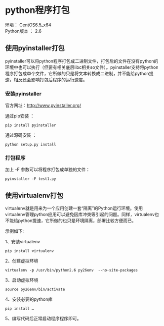 # python程序打包

环境： CentOS6.5_x64       
Python版本 ： 2.6              

## 使用pyinstaller打包

pyinstaller可以将python程序打包成二进制文件，打包后的文件在没有python的环境中也可以执行（但要有相关底层libc相关so文件）。pyinstaller支持将python程序打包成单个文件，它所做的只是将文本转换成二进制，并不能给python提速，相反还会影响打包后程序的运行速度。

### 安装pyinstaller       

官方网址：http://www.pyinstaller.org/  

通过pip安装 ：   

    pip install pyinstaller

通过源码安装 ：    
    
    python setup.py install     
    
### 打包程序        
    
加上 -F 参数可以将程序打包成单独的文件：  
    
    pyinstaller -F test1.py 
    

## 使用virtualenv打包       

virtualenv就是用来为一个应用创建一套“隔离”的Python运行环境。使用virtualenv管理python应用可以避免因库冲突等引起的问题。同样，virtualenv也不能给python提速，它所做的也只是环境隔离，部署比较方便而已。

示例如下:       

1、安装virtualenv      
    
    pip install virtualenv

2、创建虚拟环境    

	virtualenv -p /usr/bin/python2.6 py26env  --no-site-packages

3、启动虚拟环境        

	source py26env/bin/activate
   
4、安装必要的python库      

	pip install …
    
5、编写代码后正常启动程序程序即可。  
